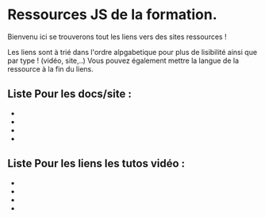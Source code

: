 # Ressources JS de la formation.  

Bienvenu ici se trouverons tout les liens vers des sites ressources !  

Les liens sont à trié dans l'ordre alpgabetique pour plus de lisibilité ainsi que par type ! (vidéo, site,..)
Vous pouvez également mettre la langue de la ressource à la fin du liens.

## Liste Pour les docs/site :   
* 
* 
* 
* 
  
## Liste Pour les liens les tutos vidéo  :   
* 
* 
* 
* 